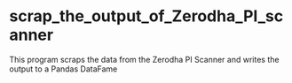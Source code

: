 # scrap_the_output_of_Zerodha_PI_scanner
This program scraps the data from the Zerodha PI Scanner and writes the output to a Pandas DataFame
